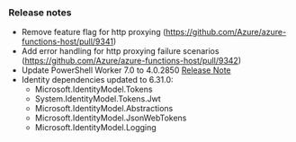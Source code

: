 ### Release notes

<!-- Please add your release notes in the following format:
- My change description (#PR)
-->

- Remove feature flag for http proxying (https://github.com/Azure/azure-functions-host/pull/9341)
- Add error handling for http proxying failure scenarios (https://github.com/Azure/azure-functions-host/pull/9342)
- Update PowerShell Worker 7.0 to 4.0.2850 [Release Note](https://github.com/Azure/azure-functions-powershell-worker/releases/tag/v4.0.2850)
- Identity dependencies updated to 6.31.0:
    - Microsoft.IdentityModel.Tokens
    - System.IdentityModel.Tokens.Jwt
    - Microsoft.IdentityModel.Abstractions
    - Microsoft.IdentityModel.JsonWebTokens
    - Microsoft.IdentityModel.Logging
